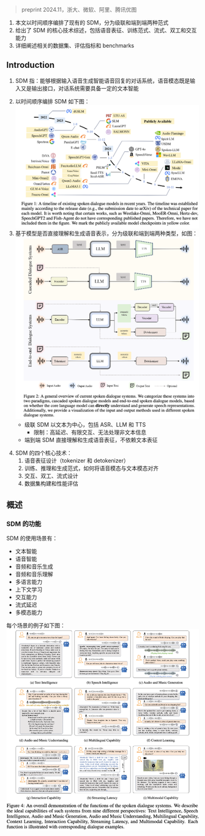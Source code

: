 > preprint 2024.11，浙大、微软、阿里、腾讯优图
<!-- Recent advancements in spoken dialogue models, exemplified by systems like
GPT-4o, have captured significant attention in the speech domain. In the broader
context of multimodal models, the speech modality offers a direct interface for
human-computer interaction, enabling direct communication between AI and users.
Compared to traditional three-tier cascaded spoken dialogue models that comprise
speech recognition (ASR), large language models (LLMs), and text-to-speech
(TTS), modern spoken dialogue models exhibit greater intelligence. These ad-
vanced spoken dialogue models not only comprehend audio, music, and other
speech-related features, but also capture stylistic and timbral characteristics in
speech. Moreover, they erate high-quality, multi-turn speech responses with low
latency, enabling real-time interaction through simultaneous listening and speaking
capability. Despite the progress in spoken dialogue systems, there is a lack of
comprehensive surveys that systematically organize and analyze these systems and
the underlying technologies. To address this, we have first compiled existing
spoken dialogue systems in the chronological order and categorized them
into the cascaded and end-to-end paradigms. We then provide an in-depth
overview of the core technologies in spoken dialogue models, covering aspects
such as speech representation, training paradigm, streaming, duplex, and
interaction capabilities. Each section discusses the limitations of these technolo-
gies and outlines considerations for future research. Additionally, we present a
thorough review of relevant datasets, evaluation metrics, and benchmarks from
the perspectives of training and evaluating spoken dialogue systems. We hope this
survey will contribute to advancing both academic research and industrial applica-
tions in the field of spoken dialogue systems. The related material is available at
https://github.com/jishengpeng/WavChat. -->
1. 本文以时间顺序编排了现有的 SDM，分为级联和端到端两种范式
2. 给出了 SDM 的核心技术综述，包括语音表征、训练范式、流式、双工和交互能力
3. 详细阐述相关的数据集、评估指标和 benchmarks

## Introduction
<!-- Spoken dialogue models [44, 243, 224] represent one of the most direct methods of human-computer
interaction, evolving from traditional voice assistants such as Alexa3, Siri4, and Google Assistant5
to the latest intelligent dialogue systems, such as GPT-4o6. The fundamental definition of a spoken
dialogue model refers to a dialogue system capable of generating intelligent verbal responses based on
the input speech. On the one hand, the speech modality serves as both the input and output interface
for the human-computer interaction in the spoken dialogue models. On the other hand, the dialogue
system [52] requires the model to possess a certain level of textual intelligence, including the ability
to comprehend the knowledge of human society and generating professional and intelligent responses.
Recently, intelligent spoken dialogue systems, exemplified by GPT-4o and Moshi [44], have garnered
significant attention for their ability to extend speech intelligence capabilities beyond traditional
text-based dialogue models [85]. These dialogue models can not only generate natural, human-
like speech responses [44, 196] but also demonstrate an advanced understanding and generation of
acoustic features beyond text, such as timbre, emotion, and style [128, 129, 228]. Additionally, they
exhibit strong performance in processing other speech-related representations, including music and
audio events [33, 34, 67, 199]. Their realistic conversational interactivity [61, 224] and low-latency
dialogue experiences [44] further distinguish them among the traditional spoken dialogue models. -->
1. SDM 指：能够根据输入语音生成智能语音回复的对话系统，语音模态既是输入又是输出接口，对话系统需要具备一定的文本智能
<!-- The history of spoken dialogue models can be traced back to early systems like dGSLM [158] and
AudioGPT [85], leading up to more recent advancements such as GPT-4o and Moshi [44]. During
this period, many notable spoken dialogue models have emerged. As shown in Figure 1, we have
organized these models in chronological order. Broadly, they can be categorized into two types:
cascaded spoken dialogue models [33, 34] and end-to-end [150, 223, 247, 249] spoken dialogue
models. Given that most current spoken dialogue models rely on alignment with the text modality,
the distinction between cascaded and end-to-end models is crucial. As illustrated in Figure 2,
we classify all spoken dialogue models based on whether the core language model can directly
understand and generate speech representations, dividing them into cascaded and end-to-end
categories. Traditional cascaded spoken dialogue systems such as AudioGPT [85] are structured
around text as the central intermediary, typically comprising three cascaded modules. First, the
input audio is transcribed into text by an automatic speech recognition (ASR) module [170]. The
transcribed text is then fed into a large language model (LLM) such as ChatGPT to generate a textual
response. Finally, this textual response is converted back into audio through a text-to-speech (TTS)
module [110, 177]. While this cascaded architecture leverages the strong in-context capabilities of
large language models, it introduces several challenges, including high latency, limited interactivity,
and the inability to process non-textual information. To address these issues, recent research has
taken two primary directions. Some approaches [34, 199] focus on optimizing the understanding and
generation components within the cascaded system to mitigate the aforementioned limitations. Some
other approach [223, 224, 245, 249] seek to directly solve these problems by adopting end-to-end
architectures for spoken dialogue systems. Although end-to-end spoken dialogue models exhibit
various differences in terms of representations and model architectures, they share a common feature:
they do not rely on text as the central intermediary. Instead, these models aim to directly comprehend
and generate speech representations. We define such systems as end-to-end spoken dialogue models. -->
2. 以时间顺序编排 SDM 如下图：
![](image/Pasted%20image%2020241221155246.png)
3. 基于模型是否直接理解和生成语音表示，分为级联和端到端两种类型，如图：
![](image/Pasted%20image%2020241221160451.png)
    + 级联 SDM 以文本为中心，包括 ASR、LLM 和 TTS
        + 限制：高延迟、有限交互、无法处理非文本信息
    + 端到端 SDM 直接理解和生成语音表征，不依赖文本表征
<!-- When constructing spoken dialogue systems, we identify four core technologies closely related to
spoken dialogue models, based on the different levels of intelligence involved. The first is the design
of speech representations (i.e., tokenizers and detokenizers). The second concerns the paradigm
for training, inference, and generation, specifically how to align the speech modality with the text
modality while preserving or enhancing the intelligence of existing text-based dialogue models.
This part also involves selecting different model architectures, generation strategies, and multi-stage
training approaches. The third challenge involves the design of interactive, duplex, streaming for
spoken dialogue systems. Lastly, the fourth challenge relates to data—specifically, how to construct
training datasets for spoken dialogue systems and evaluate their performance. -->
4. SDM 的四个核心技术：
    1. 语音表征设计（tokenizer 和 detokenizer）
    2. 训练、推理和生成范式，如何将语音模态与文本模态对齐
    3. 交互、双工、流式设计
    4. 数据集构建和性能评估
<!-- Given these considerations, in the following sections of this paper, we address these four key
technologies in the order outlined above. In Section 2, we provide an overview of spoken dialogue
systems, including typical spoken dialogue scenarios (i.e., how to define a spoken dialogue model)
and recent developments in the cascaded and end-to-end spoken dialogue models. Section 3 focuses
on the speech representations used in spoken dialogue systems. In Section 4, we systematically
discuss the training paradigms, with particular emphasis on how to align the speech modality with the
text modality, as well as multi-stage training strategies, model architectures, and generation strategies.
Section 5 highlights the unique characteristics of spoken dialogue systems, particularly their duplex,
streaming nature, which distinguishes them from text-based dialogue systems. In Section 6, we
examine the construction of training datasets and the evaluation methodologies specific to spoken
dialogue models. At the end of each section, we include a summary and discussion to reflect on the
key insights. Finally, in Section 7, we conclude the survey by summarizing the major findings and
discussing open issues for future research. Given the complexity of the technical points, we provide
an overview of the structure of this survey in Figure 3. -->

## 概述
<!-- In this section, we will provide an overall overview of spoken dialogue models. we begin by defining
what constitutes an intelligent spoken dialogue model by examining various dialogue scenarios. We
then provide a comprehensive overview of spoken dialogue models, distinguishing between cascaded
spoken dialogue models and end-to-end spoken dialogue models. -->
<!-- Functions of Spoken Dialogue Systems -->
### SDM 的功能
<!-- Based on the demos and inference interfaces of representative models such as GPT-4o, Moshi [44],
Qwen2-Audio [33], and VITA [61], we categorize the usage scenarios of modern intelligent spoken
dialogue models into the following nine representative categories: 1) Text Intelligence, 2) Speech
Intelligence, 3) Audio and Music Generation, 4) Audio and Music Understanding, 5) Multilingual
Capability, 6) Context Learning, 7) Interaction Capability, 8) Streaming Latency, and 9) Multimodal
Capability. For the nine distinct use cases in spoken dialogue models, we provide corresponding
examples for each scenario in Figure 4. It is clear from these usage scenarios that a spoken dialogue
model is not simply an extension of a text-based dialogue model to the speech modality (i.e., where
the speech modality serves merely as an interface for converting speech into text). Rather, an
intelligent spoken dialogue system must be capable of comprehending and generating acoustic
information embedded in speech (such as timbre, style, and emotion) and of understanding and
producing a wider range of audio representations, including information related to audio events
and music. Additionally, unlike non-streaming text-based systems, spoken dialogue models need to
support real-time, interactive streaming capabilities. These usage scenarios not only highlight the
intelligence inherent in spoken dialogue systems but also present significant challenges for building
end-to-end spoken dialogue models. Below, we provide a detailed examination of each of the nine
usage scenarios. -->
SDM 的使用场景有：
+ 文本智能
+ 语音智能
+ 音频和音乐生成
+ 音频和音乐理解
+ 多语言能力
+ 上下文学习
+ 交互能力
+ 流式延迟
+ 多模态能力

每个场景的例子如下图：
![](image/Pasted%20image%2020241224154455.png)


